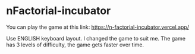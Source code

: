 # nFactorial-incubator
You can play the game at this link: https://n-factorial-incubator.vercel.app/

Use ENGLISH keyboard layout.
I changed the game to suit me. The game has 3 levels of difficulty, the game gets faster over time. 
